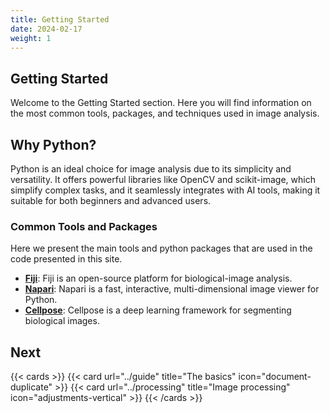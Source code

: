 ```yaml
---
title: Getting Started
date: 2024-02-17
weight: 1
---
```


## Getting Started

Welcome to the Getting Started section. Here you will find information on the most common tools, packages, and techniques used in image analysis. 

## Why Python?

Python is an ideal choice for image analysis due to its simplicity and versatility. It offers powerful libraries like OpenCV and scikit-image, which simplify complex tasks, and it seamlessly integrates with AI tools, making it suitable for both beginners and advanced users.

### Common Tools and Packages
Here we present the main tools and python packages that are used in the code presented in this site.

- **[Fiji](https://fiji.sc/)**: Fiji is an open-source platform for biological-image analysis.
- **[Napari](https://napari.org/)**: Napari is a fast, interactive, multi-dimensional image viewer for Python.
- **[Cellpose](https://www.cellpose.org/)**: Cellpose is a deep learning framework for segmenting biological images.


## Next


{{< cards >}}
  {{< card url="../guide" title="The basics" icon="document-duplicate" >}}
  {{< card url="../processing" title="Image processing" icon="adjustments-vertical" >}}
{{< /cards >}}

